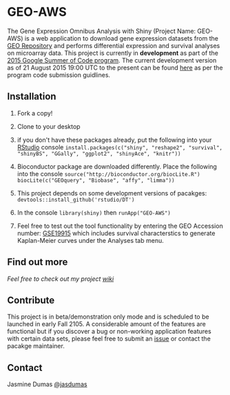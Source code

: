 # GEO-AWS
The Gene Expression Omnibus Analysis with Shiny (Project Name: GEO-AWS) is a web application to download gene expression datasets from the [GEO Repository](http://www.ncbi.nlm.nih.gov/geo/browse/) and performs differential expression and survival analyses on microarray data. This project is currently in **development** as part of the [2015 Google Summer of Code program](http://www.google-melange.com/gsoc/homepage/google/gsoc2015). The current development version as of 21 August 2015 19:00 UTC to the present can be found [here](https://github.com/jasdumas/GEO-AWS) as per the program code submission guidlines.


## Installation
1. Fork a copy!
2. Clone to your desktop
3. if you don't have these packages already, put the following into your [RStudio](http://www.rstudio.com/) console `install.packages(c("shiny", "reshape2", "survival", "shinyBS", "GGally", "ggplot2", "shinyAce", "knitr"))`
4.  Bioconductor package are downloaded differently. Place the following into the console
  `source("http://bioconductor.org/biocLite.R")`                                                                       
    `biocLite(c("GEOquery", "Biobase", "affy", "limma"))`
  
5. This project depends on some development versions of pacakges: 
`devtools::install_github('rstudio/DT')`

6. In the console `library(shiny)` then `runApp("GEO-AWS")`
7. Feel free to test out the tool functionality by entering the GEO Accession number: [GSE19915](http://www.ncbi.nlm.nih.gov/geo/query/acc.cgi?acc=GSE19915) which includes survival characterstics to generate Kaplan-Meier curves under the Analyses tab menu.


## Find out more
_Feel free to check out my project [wiki](https://github.com/jasdumas/GEO-AWS/wiki)_

## Contribute
This project is in beta/demonstration only mode and is scheduled to be launched in early Fall 2105. A considerable amount of the features are functional but if you discover a bug or non-working application features with certain data sets, please feel free to submit an [issue](https://github.com/jasdumas/GEO-AWS/issues) or contact the pacakge maintainer.

## Contact
Jasmine Dumas [@jasdumas](https://twitter.com/jasdumas)


